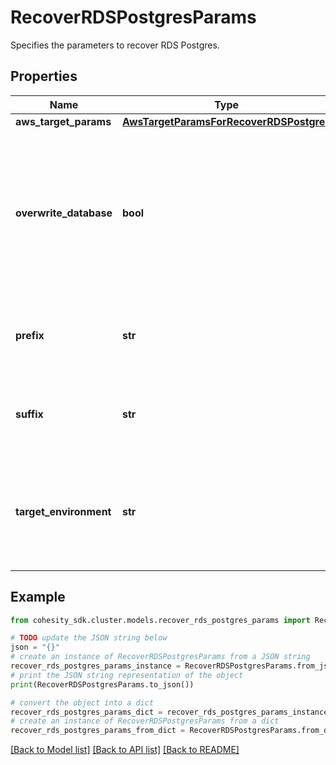 # RecoverRDSPostgresParams

Specifies the parameters to recover RDS Postgres.

## Properties

Name | Type | Description | Notes
------------ | ------------- | ------------- | -------------
**aws_target_params** | [**AwsTargetParamsForRecoverRDSPostgres**](AwsTargetParamsForRecoverRDSPostgres.md) |  | [optional] 
**overwrite_database** | **bool** | Set to true to overwrite an existing object at the destination. If set to false, and the same object exists at the destination, then recovery will fail for that object. | [optional] 
**prefix** | **str** | Specifies the prefix to be prepended to the object name after the recovery. | [optional] 
**suffix** | **str** | Specifies the suffix to be appended to the object name after the recovery. | [optional] 
**target_environment** | **str** | Specifies the environment of the recovery target. The corresponding params below must be filled out. | 

## Example

```python
from cohesity_sdk.cluster.models.recover_rds_postgres_params import RecoverRDSPostgresParams

# TODO update the JSON string below
json = "{}"
# create an instance of RecoverRDSPostgresParams from a JSON string
recover_rds_postgres_params_instance = RecoverRDSPostgresParams.from_json(json)
# print the JSON string representation of the object
print(RecoverRDSPostgresParams.to_json())

# convert the object into a dict
recover_rds_postgres_params_dict = recover_rds_postgres_params_instance.to_dict()
# create an instance of RecoverRDSPostgresParams from a dict
recover_rds_postgres_params_from_dict = RecoverRDSPostgresParams.from_dict(recover_rds_postgres_params_dict)
```
[[Back to Model list]](../README.md#documentation-for-models) [[Back to API list]](../README.md#documentation-for-api-endpoints) [[Back to README]](../README.md)


